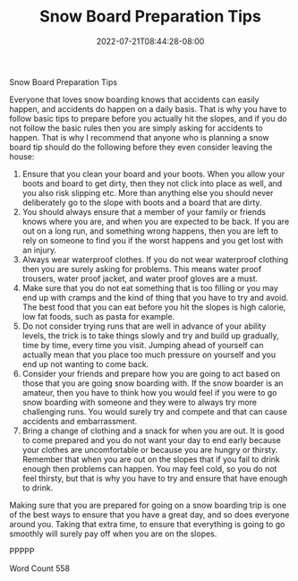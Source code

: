 ﻿---
title: "Snow Board Preparation Tips"
date: 2022-07-21T08:44:28-08:00
description: "Text Tips for Web Success"
featured_image: "/images/Text.jpg"
tags: ["Text"]
---

Snow Board Preparation Tips

Everyone that loves snow boarding knows that accidents can easily happen, and accidents do happen on a daily basis. That is why you have to follow basic tips to prepare before you actually hit the slopes, and if you do not follow the basic rules then you are simply asking for accidents to happen. That is why I recommend that anyone who is planning a snow board tip should do the following before they even consider leaving the house:

1.	Ensure that you clean your board and your boots. When you allow your boots and board to get dirty, then they not click into place as well, and you also risk slipping etc. More than anything else you should never deliberately go to the slope with boots and a board that are dirty. 
2.	You should always ensure that a member of your family or friends knows where you are, and when you are expected to be back. If you are out on a long run, and something wrong happens, then you are left to rely on someone to find you if the worst happens and you get lost with an injury.
3.	 Always wear waterproof clothes. If you do not wear waterproof clothing then you are surely asking for problems. This means water proof trousers, water proof jacket, and water proof gloves are a must.
4.	Make sure that you do not eat something that is too filling or you may end up with cramps and the kind of thing that you have to try and avoid. The best food that you can eat before you hit the slopes is high calorie, low fat foods, such as pasta for example.
5.	Do not consider trying runs that are well in advance of your ability levels, the trick is to take things slowly and try and build up gradually, time by time, every time you visit. Jumping ahead of yourself can actually mean that you place too much pressure on yourself and you end up not wanting to come back. 
6.	Consider your friends and prepare how you are going to act based on those that you are going snow boarding with. If the snow boarder is an amateur, then you have to think how you would feel if you were to go snow boarding with someone and they were to always try more challenging runs. You would surely try and compete and that can cause accidents and embarrassment. 
7.	Bring a change of clothing and a snack for when you are out. It is good to come prepared and you do not want your day to end early because your clothes are uncomfortable or because you are hungry or thirsty. Remember that when you are out on the slopes that if you fail to drink enough then problems can happen. You may feel cold, so you do not feel thirsty, but that is why you have to try and ensure that have enough to drink.  

Making sure that you are prepared for going on a snow boarding trip is one of the best ways to ensure that you have a great day, and so does everyone around you. Taking that extra time, to ensure that everything is going to go smoothly will surely pay off when you are on the slopes. 

PPPPP

Word Count 558


